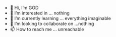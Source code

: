 - 👋 Hi, I’m GOD
- 👀 I’m interested in ... nothing 
- 🌱 I’m currently learning ... everything imaginable
- 💞️ I’m looking to collaborate on ...nothing
- 📫 How to reach me ... unreachable 

<!---
chromatixcoder/chromatixcoder is a ✨ special ✨ repository because its `README.md` (this file) appears on your GitHub profile.
You can click the Preview link to take a look at your changes.
--->
